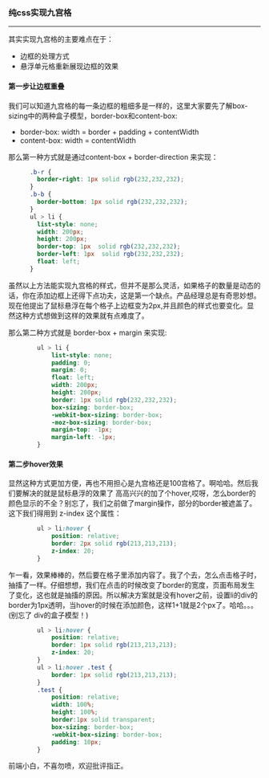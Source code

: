 ### 纯css实现九宫格

-----------------------------------

  其实实现九宫格的主要难点在于：
  * 边框的处理方式
  * 悬浮单元格重新展现边框的效果

#### 第一步让边框重叠
  我们可以知道九宫格的每一条边框的粗细多是一样的，这里大家要先了解box-sizing中的两种盒子模型，border-box和content-box:
  * border-box:  width = border + padding + contentWidth
  * content-box: width = contentWidth

  那么第一种方式就是通过content-box + border-direction 来实现：

```css
	  .b-r {
	  	border-right: 1px solid rgb(232,232,232);
	  }
	  .b-b {
		border-bottom: 1px solid rgb(232,232,232);
	  }
	  ul > li {
	    list-style: none;
	    width: 200px;
	    height: 200px;
	    border-top: 1px  solid rgb(232,232,232);
	    border-left: 1px  solid rgb(232,232,232);
	    float: left;
	  }
```	    
  虽然以上方法能实现九宫格的样式，但并不是那么灵活，如果格子的数量是动态的话，你在添加边框上还得下点功夫，这是第一个缺点。产品经理总是有奇思妙想。现在他提出了鼠标悬浮在每个格子上边框变为2px,并且颜色的样式也要变化。显然这种方式想做到这样的效果就有点难度了。

  那么第二种方式就是 border-box + margin 来实现:

```css
		ul > li {
			list-style: none;
			padding: 0;
			margin: 0;
			float: left;
			width: 200px;
			height: 200px;
			border: 1px solid rgb(232,232,232);
			box-sizing: border-box;
			-webkit-box-sizing: border-box;
			-moz-box-sizing: border-box;
			margin-top: -1px;
			margin-left: -1px;
		}
```
#### 第二步hover效果

  显然这种方式更加方便，再也不用担心是九宫格还是100宫格了。啊哈哈。然后我们要解决的就是鼠标悬浮的效果了
  高高兴兴的加了个hover,哎呀，怎么border的颜色显示的不全？别忘了，我们之前做了margin操作，部分的border被遮盖了。
  这下我们得用到 z-index 这个属性：

```css
		ul > li:hover {
			position: relative;
			border: 2px solid rgb(213,213,213);
			z-index: 20;
		}
```  
  
  乍一看，效果棒棒的，然后要在格子里添加内容了。我了个去，怎么点击格子时，抽搐了一样。仔细想想，我们在点击的时候改变了border的宽度，页面布局发生了变化，这也就是抽搐的原因。所以解决方案就是没有hover之前，设置li的div的border为1px透明，当hover的时候在添加颜色，这样1+1就是2个px了。哈哈。。。(别忘了 div的盒子模型！)

```css
  		ul > li:hover {
			position: relative;
			border: 1px solid rgb(213,213,213);
			z-index: 20;
		}
		ul > li:hover .test {
			border: 1px solid rgb(213,213,213);
		}
		.test {
			position: relative;
			width: 100%;
			height: 100%;
			border:1px solid transparent;
			box-sizing: border-box;
			-webkit-box-sizing: border-box;
			padding: 10px;
		}
```
  前端小白，不喜勿喷，欢迎批评指正。
  
	
